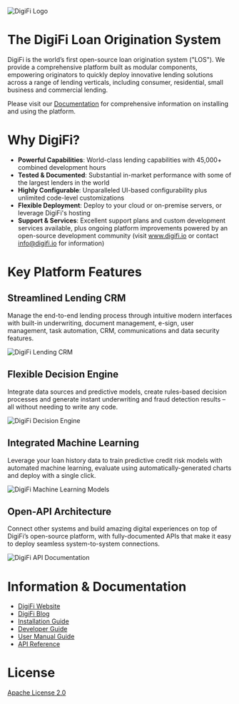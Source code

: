 ![DigiFi Logo](https://files.readme.io/f5b1faf-Picture6.png)

# The DigiFi Loan Origination System
DigiFi is the world’s first open-source loan origination system ("LOS").  We provide a comprehensive platform built as modular components, empowering originators to quickly deploy innovative lending solutions across a range of lending verticals, including consumer, residential, small business and commercial lending.

Please visit our [Documentation](https://docs.digifi.io/) for comprehensive information on installing and using the platform.

# Why DigiFi?

 * **Powerful Capabilities**: World-class lending capabilities with 45,000+ combined development hours 
 * **Tested & Documented**: Substantial in-market performance with some of the largest lenders in the world
 * **Highly Configurable**: Unparalleled UI-based configurability plus unlimited code-level customizations 
 * **Flexible Deployment**: Deploy to your cloud or on-premise servers, or leverage DigiFi's hosting
 * **Support & Services**: Excellent support plans and custom development services available, plus ongoing platform improvements powered by an open-source development community (visit www.digifi.io or contact info@digifi.io for information)
 
# Key Platform Features

## Streamlined Lending CRM

Manage the end-to-end lending process through intuitive modern interfaces with built-in underwriting, document management, e-sign, user management, task automation, CRM, communications and data security features.

![DigiFi Lending CRM](https://files.readme.io/c141809-Lending_CRM.png)

## Flexible Decision Engine

Integrate data sources and predictive models, create rules-based decision processes and generate instant underwriting and fraud detection results – all without needing to write any code.

![DigiFi Decision Engine](https://files.readme.io/a4e005b-Decision_Engine.png)

## Integrated Machine Learning

Leverage your loan history data to train predictive credit risk models with automated machine learning, evaluate using automatically-generated charts and deploy with a single click.

![DigiFi Machine Learning Models](https://files.readme.io/ba3b641-Machine_Learning.png)


## Open-API Architecture

Connect other systems and build amazing digital experiences on top of DigiFi’s open-source platform, with fully-documented APIs that make it easy to deploy seamless system-to-system connections.

![DigiFi API Documentation](https://files.readme.io/3cea5d3-Open_API.png)

# Information & Documentation

*   [DigiFi Website](https://www.digifi.io)
*   [DigiFi Blog](https://digifi.io/blog/)
*   [Installation Guide](https://docs.digifi.io/docs/platform-installation)
*   [Developer Guide](https://docs.digifi.io/docs/decision-engine)
*   [User Manual Guide](https://docs.digifi.io/docs/overview-of-my-account)
*   [API Reference](https://docs.digifi.io/reference)

# License

[Apache License 2.0](LICENSE)
